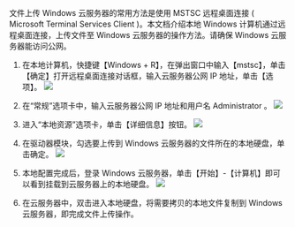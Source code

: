 文件上传 Windows 云服务器的常用方法是使用 MSTSC 远程桌面连接 ( Microsoft Terminal Services Client )。本文档介绍本地 Windows 计算机通过远程桌面连接，上传文件至 Windows 云服务器的操作方法。请确保 Windows 云服务器能访问公网。

 1. 在本地计算机，快捷键【Windows + R】，在弹出窗口中输入【mstsc】，单击【确定】打开远程桌面连接对话框，输入云服务器公网 IP 地址，单击【选项】。
![](http://imgcache.tce.fsphere.cn/static/mc.qcloudimg.com/static/img/80ab67bbac77365528e1e4ebd8fbb023/image.png)

 2. 在“常规”选项卡中，输入云服务器公网 IP 地址和用户名 Administrator 。
 ![](http://imgcache.tce.fsphere.cn/static/mc.qcloudimg.com/static/img/b673c814747e0a3e8c934b5a84dfa89e/image.png)
 
 3. 进入“本地资源”选项卡，单击【详细信息】按钮。
![](http://imgcache.tce.fsphere.cn/static/mccdn.qcloud.com/img56b1c57c38874.png)

 4. 在驱动器模块，勾选要上传到 Windows 云服务器的文件所在的本地硬盘，单击确定。
![](http://imgcache.tce.fsphere.cn/static/mccdn.qcloud.com/img56b1c582c8471.png)

 5. 本地配置完成后，登录 Windows 云服务器，单击【开始】-【计算机】即可以看到挂载到云服务器上的本地硬盘。
![](http://imgcache.tce.fsphere.cn/static/mccdn.qcloud.com/img56b1c58923383.png)

 6. 在云服务器中，双击进入本地硬盘，将需要拷贝的本地文件复制到 Windows 云服务器，即完成文件上传操作。 

